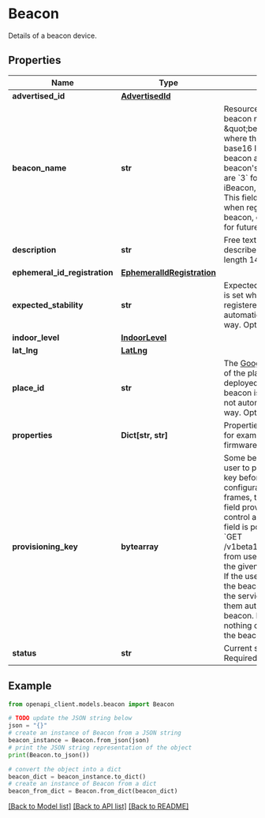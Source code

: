 # Beacon

Details of a beacon device.

## Properties

Name | Type | Description | Notes
------------ | ------------- | ------------- | -------------
**advertised_id** | [**AdvertisedId**](AdvertisedId.md) |  | [optional] 
**beacon_name** | **str** | Resource name of this beacon. A beacon name has the format \&quot;beacons/N!beaconId\&quot; where the beaconId is the base16 ID broadcast by the beacon and N is a code for the beacon&#39;s type. Possible values are &#x60;3&#x60; for Eddystone, &#x60;1&#x60; for iBeacon, or &#x60;5&#x60; for AltBeacon. This field must be left empty when registering. After reading a beacon, clients can use the name for future operations. | [optional] 
**description** | **str** | Free text used to identify and describe the beacon. Maximum length 140 characters. Optional. | [optional] 
**ephemeral_id_registration** | [**EphemeralIdRegistration**](EphemeralIdRegistration.md) |  | [optional] 
**expected_stability** | **str** | Expected location stability. This is set when the beacon is registered or updated, not automatically detected in any way. Optional. | [optional] 
**indoor_level** | [**IndoorLevel**](IndoorLevel.md) |  | [optional] 
**lat_lng** | [**LatLng**](LatLng.md) |  | [optional] 
**place_id** | **str** | The [Google Places API](/places/place-id) Place ID of the place where the beacon is deployed. This is given when the beacon is registered or updated, not automatically detected in any way. Optional. | [optional] 
**properties** | **Dict[str, str]** | Properties of the beacon device, for example battery type or firmware version. Optional. | [optional] 
**provisioning_key** | **bytearray** | Some beacons may require a user to provide an authorization key before changing any of its configuration (e.g. broadcast frames, transmit power). This field provides a place to store and control access to that key. This field is populated in responses to &#x60;GET /v1beta1/beacons/3!beaconId&#x60; from users with write access to the given beacon. That is to say: If the user is authorized to write the beacon&#39;s confidential data in the service, the service considers them authorized to configure the beacon. Note that this key grants nothing on the service, only on the beacon itself. | [optional] 
**status** | **str** | Current status of the beacon. Required. | [optional] 

## Example

```python
from openapi_client.models.beacon import Beacon

# TODO update the JSON string below
json = "{}"
# create an instance of Beacon from a JSON string
beacon_instance = Beacon.from_json(json)
# print the JSON string representation of the object
print(Beacon.to_json())

# convert the object into a dict
beacon_dict = beacon_instance.to_dict()
# create an instance of Beacon from a dict
beacon_from_dict = Beacon.from_dict(beacon_dict)
```
[[Back to Model list]](../README.md#documentation-for-models) [[Back to API list]](../README.md#documentation-for-api-endpoints) [[Back to README]](../README.md)


